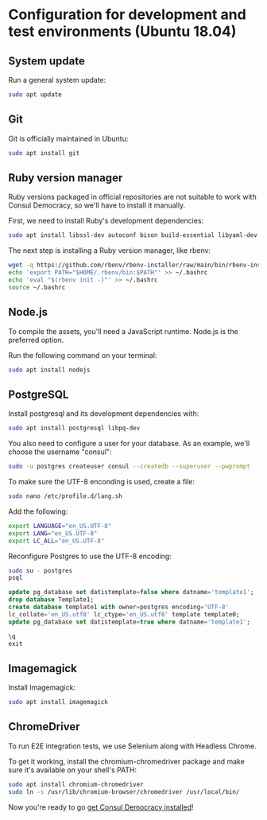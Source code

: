 # Configuration for development and test environments (Ubuntu 18.04)

## System update

Run a general system update:

```bash
sudo apt update
```

## Git

Git is officially maintained in Ubuntu:

```bash
sudo apt install git
```

## Ruby version manager

Ruby versions packaged in official repositories are not suitable to work with Consul Democracy, so we'll have to install it manually.

First, we need to install Ruby's development dependencies:

```bash
sudo apt install libssl-dev autoconf bison build-essential libyaml-dev libreadline6-dev zlib1g-dev libncurses5-dev libffi-dev libgdbm5 libgdbm-dev
```

The next step is installing a Ruby version manager, like rbenv:

```bash
wget -q https://github.com/rbenv/rbenv-installer/raw/main/bin/rbenv-installer -O- | bash
echo 'export PATH="$HOME/.rbenv/bin:$PATH"' >> ~/.bashrc
echo 'eval "$(rbenv init -)"' >> ~/.bashrc
source ~/.bashrc
```

## Node.js

To compile the assets, you'll need a JavaScript runtime. Node.js is the preferred option.

Run the following command on your terminal:

```bash
sudo apt install nodejs
```

## PostgreSQL

Install postgresql and its development dependencies with:

```bash
sudo apt install postgresql libpq-dev
```

You also need to configure a user for your database. As an example, we'll choose the username "consul":

```bash
sudo -u postgres createuser consul --createdb --superuser --pwprompt
```

To make sure the UTF-8 enconding is used, create a file:

```bash
sudo nano /etc/profile.d/lang.sh
```

Add the following:

```bash
export LANGUAGE="en_US.UTF-8"
export LANG="en_US.UTF-8"
export LC_ALL="en_US.UTF-8"
```

Reconfigure Postgres to use the UTF-8 encoding:

```bash
sudo su - postgres
psql
```

```sql
update pg_database set datistemplate=false where datname='template1';
drop database Template1;
create database template1 with owner=postgres encoding='UTF-8'
lc_collate='en_US.utf8' lc_ctype='en_US.utf8' template template0;
update pg_database set datistemplate=true where datname='template1';

\q
exit
```

## Imagemagick

Install Imagemagick:

```bash
sudo apt install imagemagick
```

## ChromeDriver

To run E2E integration tests, we use Selenium along with Headless Chrome.

To get it working, install the chromium-chromedriver package and make sure it's available on your shell's PATH:

```bash
sudo apt install chromium-chromedriver
sudo ln -s /usr/lib/chromium-browser/chromedriver /usr/local/bin/
```

Now you're ready to go [get Consul Democracy installed](local_installation.md)!

